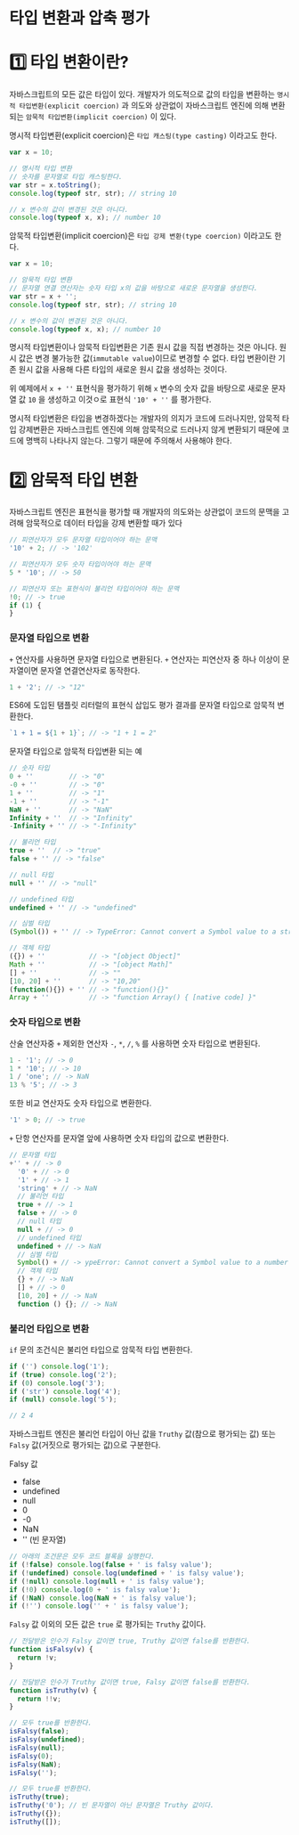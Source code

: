 # 타입 변환과 압축 평가

# 1️⃣ 타입 변환이란?

자바스크립트의 모든 값은 타입이 있다.
개발자가 의도적으로 값의 타입을 변환하는 `명시적 타입변환(explicit coercion)` 과 의도와 상관없이 자바스크립트 엔진에 의해 변환되는 `암묵적 타입변환(implicit coercion)` 이 있다.

명시적 타입변환(explicit coercion)은 `타입 캐스팅(type casting)` 이라고도 한다.

```js
var x = 10;

// 명시적 타입 변환
// 숫자를 문자열로 타입 캐스팅한다.
var str = x.toString();
console.log(typeof str, str); // string 10

// x 변수의 값이 변경된 것은 아니다.
console.log(typeof x, x); // number 10
```

암묵적 타입변환(implicit coercion)은 `타입 강제 변환(type coercion)` 이라고도 한다.

```js
var x = 10;

// 암묵적 타입 변환
// 문자열 연결 연산자는 숫자 타입 x의 값을 바탕으로 새로운 문자열을 생성한다.
var str = x + '';
console.log(typeof str, str); // string 10

// x 변수의 값이 변경된 것은 아니다.
console.log(typeof x, x); // number 10
```

명시적 타입변환이나 암묵적 타입변환은 기존 원시 값을 직접 변경하는 것은 아니다.
원시 값은 변경 불가능한 값(`immutable value`)이므로 변경할 수 없다.
타입 변환이란 기존 원시 값을 사용해 다른 타입의 새로운 원시 값을 생성하는 것이다.

위 예제에서 `x + ''` 표현식을 평가하기 위해 `x` 변수의 숫자 값을 바탕으로 새로운 문자열 값 `10` 을 생성하고 이것ㅇ로 표현식 `'10' + ''` 를 평가한다.

명시적 타입변환은 타입을 변경하겠다는 개발자의 의지가 코드에 드러나지만, 암묵적 타입 강제변환은 자바스크립트 엔진에 의해 암묵적으로 드러나지 않게 변환되기 때문에 코드에 명백히 나타나지 않는다. 그렇기 때문에 주의해서 사용해야 한다.

# 2️⃣ 암묵적 타입 변환

자바스크립트 엔진은 표현식을 평가할 때 개발자의 의도와는 상관없이 코드의 문맥을 고려해 암묵적으로 데이터 타입을 강제 변환할 때가 있다

```js
// 피연산자가 모두 문자열 타입이어야 하는 문맥
'10' + 2; // -> '102'

// 피연산자가 모두 숫자 타입이어야 하는 문맥
5 * '10'; // -> 50

// 피연산자 또는 표현식이 불리언 타입이어야 하는 문맥
!0; // -> true
if (1) {
}
```

### 문자열 타입으로 변환

`+` 연산자를 사용하면 문자열 타입으로 변환된다. `+` 연산자는 피연산자 중 하나 이상이 문자열이면 문자열 연결연산자로 동작한다.

```js
1 + '2'; // -> "12"
```

ES6에 도입된 탬플릿 리터럴의 표현식 삽입도 평가 결과를 문자열 타입으로 암묵적 변환한다.

```js
`1 + 1 = ${1 + 1}`; // -> "1 + 1 = 2"
```

문자열 타입으로 암묵적 타입변환 되는 예

```js
// 숫자 타입
0 + ''         // -> "0"
-0 + ''        // -> "0"
1 + ''         // -> "1"
-1 + ''        // -> "-1"
NaN + ''       // -> "NaN"
Infinity + ''  // -> "Infinity"
-Infinity + '' // -> "-Infinity"

// 불리언 타입
true + ''  // -> "true"
false + '' // -> "false"

// null 타입
null + '' // -> "null"

// undefined 타입
undefined + '' // -> "undefined"

// 심벌 타입
(Symbol()) + '' // -> TypeError: Cannot convert a Symbol value to a string

// 객체 타입
({}) + ''           // -> "[object Object]"
Math + ''           // -> "[object Math]"
[] + ''             // -> ""
[10, 20] + ''       // -> "10,20"
(function(){}) + '' // -> "function(){}"
Array + ''          // -> "function Array() { [native code] }"
```

### 숫자 타입으로 변환

산술 연산자중 `+` 제외한 연산자 `-`, `*`, `/`, `%` 를 사용하면 숫자 타입으로 변환된다.

```js
1 - '1'; // -> 0
1 * '10'; // -> 10
1 / 'one'; // -> NaN
13 % '5'; // -> 3
```

또한 비교 연산자도 숫자 타입으로 변환한다.

```js
'1' > 0; // -> true
```

`+` 단항 연산자를 문자열 앞에 사용하면 숫자 타입의 값으로 변환한다.

```js
// 문자열 타입
+'' + // -> 0
  '0' + // -> 0
  '1' + // -> 1
  'string' + // -> NaN
  // 불리언 타입
  true + // -> 1
  false + // -> 0
  // null 타입
  null + // -> 0
  // undefined 타입
  undefined + // -> NaN
  // 심벌 타입
  Symbol() + // -> ypeError: Cannot convert a Symbol value to a number
  // 객체 타입
  {} + // -> NaN
  [] + // -> 0
  [10, 20] + // -> NaN
  function () {}; // -> NaN
```

### 불리언 타입으로 변환

`if` 문의 조건식은 불리언 타입으로 암묵적 타입 변환한다.

```js
if ('') console.log('1');
if (true) console.log('2');
if (0) console.log('3');
if ('str') console.log('4');
if (null) console.log('5');

// 2 4
```

자바스크립트 엔진은 불리언 타입이 아닌 값을 `Truthy` 값(참으로 평가되는 값) 또는 `Falsy` 값(거짓으로 평가되는 값)으로 구분한다.

Falsy 값

- false
- undefined
- null
- 0
- -0
- NaN
- '' (빈 문자열)

```js
// 아래의 조건문은 모두 코드 블록을 실행한다.
if (!false) console.log(false + ' is falsy value');
if (!undefined) console.log(undefined + ' is falsy value');
if (!null) console.log(null + ' is falsy value');
if (!0) console.log(0 + ' is falsy value');
if (!NaN) console.log(NaN + ' is falsy value');
if (!'') console.log('' + ' is falsy value');
```

`Falsy` 값 이외의 모든 값은 `true` 로 평가되는 `Truthy` 값이다.

```js
// 전달받은 인수가 Falsy 값이면 true, Truthy 값이면 false를 반환한다.
function isFalsy(v) {
  return !v;
}

// 전달받은 인수가 Truthy 값이면 true, Falsy 값이면 false를 반환한다.
function isTruthy(v) {
  return !!v;
}

// 모두 true를 반환한다.
isFalsy(false);
isFalsy(undefined);
isFalsy(null);
isFalsy(0);
isFalsy(NaN);
isFalsy('');

// 모두 true를 반환한다.
isTruthy(true);
isTruthy('0'); // 빈 문자열이 아닌 문자열은 Truthy 값이다.
isTruthy({});
isTruthy([]);
```
